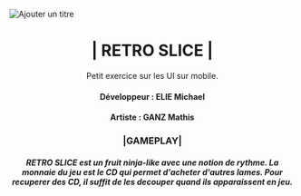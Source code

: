 ![Ajouter un titre](https://github.com/user-attachments/assets/ed79d0c2-d65c-49fe-9bcc-e6874d1bc430)
<h1 align="center">| RETRO SLICE |</h1><p
                                    
<h2 align="center"> Petit exercice sur les UI sur mobile. </h2>

<h4 align="center"> Développeur : ELIE Michael
<h4 align="center"> Artiste : GANZ Mathis

<h3 align="center"> |GAMEPLAY| </h3>
<h5 align="center"> RETRO SLICE est un fruit ninja-like avec une notion de rythme.
La monnaie du jeu est le CD qui permet d'acheter d'autres lames. Pour recuperer des CD, il suffit de les decouper quand ils apparaissent en jeu. </h5>



